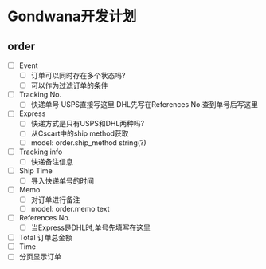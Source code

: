 # Gondwana开发计划

## order
- [ ] Event
    - [ ] 订单可以同时存在多个状态吗?
    - [ ] 可以作为过滤订单的条件
- [ ] Tracking No.
    - [ ] 快递单号 USPS直接写这里 DHL先写在References No.查到单号后写这里
- [ ] Express
    - [ ] 快递方式是只有USPS和DHL两种吗?
    - [ ] 从Cscart中的ship method获取
    - [ ] model: order.ship_method string(?)
- [ ] Tracking info
    - [ ] 快递备注信息
- [ ] Ship Time
    - [ ] 导入快递单号的时间
- [ ] Memo
    - [ ] 对订单进行备注
    - [ ] model: order.memo text
- [ ] References No.
    - [ ] 当Express是DHL时,单号先填写在这里
- [ ] Total 订单总金额
- [ ] Time
- [ ] 分页显示订单
